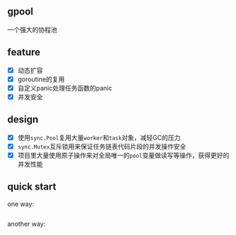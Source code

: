 ## gpool

一个强大的协程池

## feature

-[x] 动态扩容
-[x] goroutine的复用
-[x] 自定义panic处理任务函数的panic
-[x] 并发安全

## design

-[x] 使用`sync.Pool`复用大量`worker`和`task`对象，减轻GC的压力
-[x] `sync.Mutex`互斥锁用来保证任务链表代码片段的并发操作安全
-[x] 项目里大量使用原子操作来对全局唯一的`pool`变量做读写等操作，获得更好的并发性能

## quick start

one way:

```go

```

another way:

```go

```